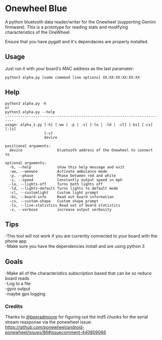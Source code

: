 # Onewheel Blue
A python bluetooth data reader/writer for the Onewheel (supporting Gemini firmware).
This is a prototype for reading stats and modifying characteristics of the OneWheel.

Ensure that you have pygatt and it's dependacies are properly installed.

## Usage

Just run it with your board's MAC address as the last paramater:

```
python3 alpha.py [some command line options] XX:XX:XX:XX:XX:XX
```

## Help
```
python3 alpha.py -h
or
python3 alpha.py --help
--------------------------------------------------------------------------
usage: alpha_1.py [-h] [-ww | -p | -s] [-lo | -ld | -cl] [-bi] [-cs] [-ls]
                  [-v]
                  device

positional arguments:
  device                bluetooth address of the Onewheel to connect to

optional arguments:
  -h, --help            show this help message and exit
  -ww, --weewoo         Activate ambulance mode
  -p, --phase           Phase between red and white
  -s, --speed           Constantly output speed in mph
  -lo, --lights-off     Turns both lights off
  -ld, --lights-default Turns lights to default mode
  -cl, --customlight    Custom light prompt
  -bi, --board-info     Read out board information
  -cs, --custom-shape   Custom shape prompt
  -ls, --live-statistics Read out of board statistics
  -v, --verbose         increase output verbosity

```
## Tips

-This tool will not work if you are currently connected to your board with the phone app<br/>
-Make sure you have the dependencies install and are using python 3<br/>

## Goals

-Make all of the characteristics subscription based that can be so reduce board reads<br/>
-Log to a file<br/>
-gyro output<br/>
-maybe gps logging<br/>

### Credits
Thanks to [@beeradmoore](https://github.com/beeradmoore) for figuring out the md5 chunks for the serial stream reasponse via the ponewheel issue: https://github.com/ponewheel/android-ponewheel/issues/86#issuecomment-440809066

